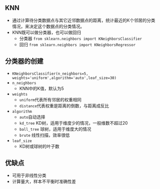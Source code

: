 ## KNN
- 通过计算待分类数据点与其它近邻数据点的距离，统计最近的K个邻居的分类情况，来决定这个数据点的分类情况。
- KNN既可以做分类器，也可以做回归
    - 分类器 `from sklearn.neighbors import KNeighborsClassifier`
    - 回归 `from sklearn.neighbors import KNeighborsRegressor`

## 分类器的创建
- `KNeighborsClassifier(n_neighbors=5, weights='uniform',algorithm='auto',leaf_size=30)`
- `n_neighbors`
    - KNN中的K值，默认为5
- `weights`
    - `uniform`代表所有邻居的权重相同
    - `distance`代表权重是距离的倒数，与距离成反比
- `algorithm`
    - `auto`自动选择
    - `kd_tree` KD树，适用于维度少的情况，一般维数不超过20
    - `ball_tree` 球树，适用于维度大的情况
    - `brute` 线性扫描，效率很低
- `leaf_size`
    - KD树或球树的叶子数

## 优缺点
- 可用于非线性分类
- 计算量大，样本不平衡时准确性差

